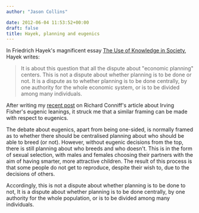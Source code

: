 ```yaml
---
author: "Jason Collins"

date: 2012-06-04 11:53:52+00:00
draft: false
title: Hayek, planning and eugenics
---
```


In Friedrich Hayek's magnificent essay [The Use of Knowledge in Society](http://www.econlib.org/library/Essays/hykKnw1.html), Hayek writes:


<blockquote>It is about this question that all the dispute about "economic planning" centers. This is not a dispute about whether planning is to be done or not. It is a dispute as to whether planning is to be done centrally, by one authority for the whole economic system, or is to be divided among many individuals.</blockquote>


After writing my [recent post](https://www.jasoncollins.blog/eugenics-and-regression-to-the-mean/) on Richard Conniff's article about Irving Fisher's eugenic leanings, it struck me that a similar framing can be made with respect to eugenics.

The debate about eugenics, apart from being one-sided, is normally framed as to whether there should be centralised planning about who should be able to breed (or not). However, without eugenic decisions from the top, there is still planning about who breeds and who doesn't. This is in the form of sexual selection, with males and females choosing their partners with the aim of having smarter, more attractive children. The result of this process is that some people do not get to reproduce, despite their wish to, due to the decisions of others.

Accordingly, this is not a dispute about whether planning is to be done to not, It is a dispute about whether planning is to be done centrally, by one authority for the whole population, or is to be divided among many individuals.
